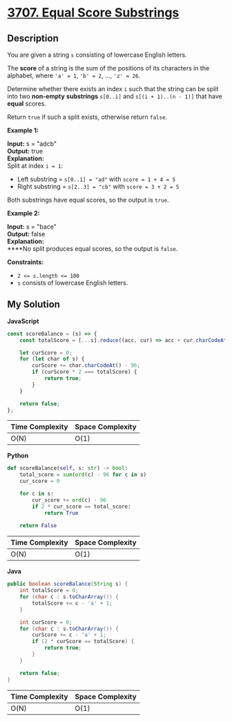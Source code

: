 # [3707. Equal Score Substrings](https://leetcode.com/problems/equal-score-substrings)

## Description

You are given a string `s` consisting of lowercase English letters.

The **score** of a string is the sum of the positions of its characters in the alphabet, where `'a' = 1`, `'b' = 2`, ..., `'z' = 26`.

Determine whether there exists an index `i` such that the string can be split into two **non-empty** ****substrings**** `s[0..i]` and `s[(i + 1)..(n - 1)]` that have **equal** scores.

Return `true` if such a split exists, otherwise return `false`.

**Example 1:**

**Input:** s = "adcb"  
**Output:** true  
**Explanation:**  
Split at index `i = 1`:  
-   Left substring = `s[0..1] = "ad"` with `score = 1 + 4 = 5`  
-   Right substring = `s[2..3] = "cb"` with `score = 3 + 2 = 5`  

Both substrings have equal scores, so the output is `true`.

**Example 2:**

**Input:** s = "bace"  
**Output:** false  
**Explanation:​​​​​​**  
**​​​​​​​**No split produces equal scores, so the output is `false`.  

**Constraints:**

-   `2 <= s.length <= 100`
-   `s` consists of lowercase English letters.
  
## My Solution

**JavaScript**

```js
const scoreBalance = (s) => {
    const totalScore = [...s].reduce((acc, cur) => acc + cur.charCodeAt() - 96, 0);

    let curScore = 0;
    for (let char of s) {
        curScore += char.charCodeAt() - 96;
        if (curScore * 2 === totalScore) {
            return true;
        }
    }

    return false;
};
```

| Time Complexity | Space Complexity |
| --------------- | ---------------- |
| O(N)            | O(1)             |

**Python**

```python
def scoreBalance(self, s: str) -> bool:
    total_score = sum(ord(c) - 96 for c in s)
    cur_score = 0

    for c in s:
        cur_score += ord(c) - 96
        if 2 * cur_score == total_score:
            return True
    
    return False
```

| Time Complexity | Space Complexity |
| --------------- | ---------------- |
| O(N)            | O(1)             |

**Java**

```java
public boolean scoreBalance(String s) {
    int totalScore = 0;
    for (char c : s.toCharArray()) {
        totalScore += c - 'a' + 1;
    }

    int curScore = 0;
    for (char c : s.toCharArray()) {
        curScore += c - 'a' + 1;
        if (2 * curScore == totalScore) {
            return true;
        }
    }

    return false;
}
```

| Time Complexity | Space Complexity |
| --------------- | ---------------- |
| O(N)            | O(1)             |